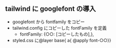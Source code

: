 ## tailwind に googlefont の導入

- googlefont から fontfamily をコピー
- tailwind.config にコピーした fontFamily を定義
  - fontFamily: {○○: [コピーしたもの],},
- styled.css に@layer base{ a{ @apply font-○○}}
